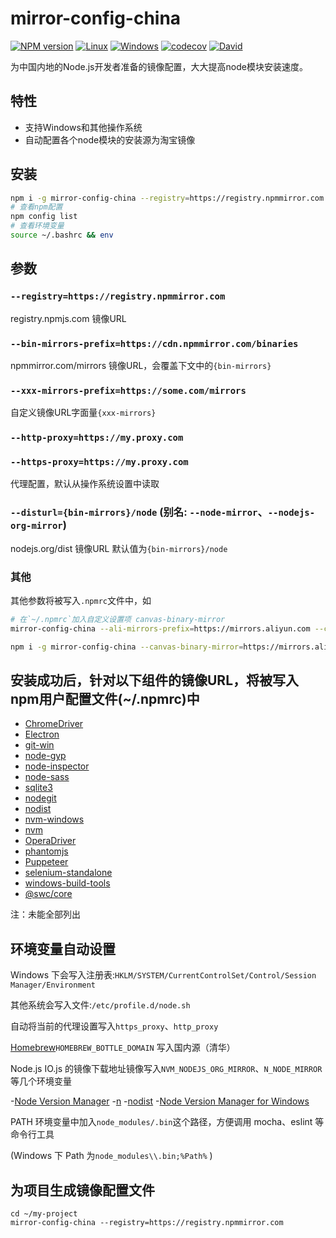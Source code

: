mirror-config-china
===========

[![NPM version](https://img.shields.io/npm/v/mirror-config-china)](https://www.npmjs.com/package/mirror-config-china)
[![Linux](https://img.shields.io/github/actions/workflow/status/gucong3000/mirror-config-china/node.yml?&label=Linux)](https://github.com/gucong3000/mirror-config-china/actions)
[![Windows](https://img.shields.io/github/actions/workflow/status/gucong3000/mirror-config-china/node_win.yml?&label=Windows)](https://github.com/gucong3000/mirror-config-china/actions)
[![codecov](https://img.shields.io/codecov/c/github/gucong3000/mirror-config-china.svg)](https://codecov.io/gh/gucong3000/mirror-config-china)
[![David](https://img.shields.io/david/gucong3000/mirror-config-china.svg)](https://david-dm.org/gucong3000/mirror-config-china)

为中国内地的Node.js开发者准备的镜像配置，大大提高node模块安装速度。

## 特性

- 支持Windows和其他操作系统
- 自动配置各个node模块的安装源为淘宝镜像

## 安装

```bash
npm i -g mirror-config-china --registry=https://registry.npmmirror.com
# 查看npm配置
npm config list
# 查看环境变量
source ~/.bashrc && env
```

## 参数

### `--registry=https://registry.npmmirror.com`
registry.npmjs.com 镜像URL

### `--bin-mirrors-prefix=https://cdn.npmmirror.com/binaries`
npmmirror.com/mirrors 镜像URL，会覆盖下文中的`{bin-mirrors}`

### `--xxx-mirrors-prefix=https://some.com/mirrors`
自定义镜像URL字面量`{xxx-mirrors}`

### `--http-proxy=https://my.proxy.com`
### `--https-proxy=https://my.proxy.com`
代理配置，默认从操作系统设置中读取

### `--disturl={bin-mirrors}/node` (别名: `--node-mirror`、`--nodejs-org-mirror`)
nodejs.org/dist 镜像URL 默认值为`{bin-mirrors}/node`

### 其他
其他参数将被写入`.npmrc`文件中，如

```bash
# 在`~/.npmrc`加入自定义设置项 canvas-binary-mirror
mirror-config-china --ali-mirrors-prefix=https://mirrors.aliyun.com --canvas-binary-mirror={ali-mirrors}/canvas-prebuilt

npm i -g mirror-config-china --canvas-binary-mirror=https://mirrors.aliyun.com/canvas-prebuilt
```

## 安装成功后，针对以下组件的镜像URL，将被写入npm用户配置文件(~/.npmrc)中

- [ChromeDriver](https://www.npmjs.com/package/chromedriver)
- [Electron](https://www.npmjs.com/package/electron)
- [git-win](https://www.npmjs.com/package/git-win)
- [node-gyp](https://www.npmjs.com/package/node-gyp)
- [node-inspector](https://www.npmjs.com/package/node-inspector)
- [node-sass](https://www.npmjs.com/package/node-sass)
- [sqlite3](https://www.npmjs.com/package/sqlite3)
- [nodegit](https://www.npmjs.com/package/nodegit)
- [nodist](https://github.com/marcelklehr/nodist)
- [nvm-windows](https://github.com/coreybutler/nvm-windows)
- [nvm](https://github.com/creationix/nvm)
- [OperaDriver](https://www.npmjs.com/package/operadriver)
- [phantomjs](https://www.npmjs.com/package/phantomjs)
- [Puppeteer](https://www.npmjs.com/package/puppeteer)
- [selenium-standalone](https://www.npmjs.com/package/selenium-standalone)
- [windows-build-tools](https://www.npmjs.com/package/windows-build-tools)
- [@swc/core](https://www.npmjs.com/package/@swc/core)

注：未能全部列出

## 环境变量自动设置

Windows 下会写入注册表:`HKLM/SYSTEM/CurrentControlSet/Control/Session Manager/Environment`

其他系统会写入文件:`/etc/profile.d/node.sh`

自动将当前的代理设置写入`https_proxy`、`http_proxy`

[Homebrew](https://brew.sh/index_zh-cn)`HOMEBREW_BOTTLE_DOMAIN` 写入国内源（清华）

Node.js IO.js 的镜像下载地址镜像写入`NVM_NODEJS_ORG_MIRROR`、`N_NODE_MIRROR` 等几个环境变量

-[Node Version Manager](https://github.com/creationix/nvm)
-[n](https://github.com/tj/n)
-[nodist](https://github.com/marcelklehr/nodist)
-[Node Version Manager for Windows](https://github.com/hakobera/nvmw)

PATH 环境变量中加入`node_modules/.bin`这个路径，方便调用 mocha、eslint 等命令行工具

 (Windows 下 Path 为`node_modules\\.bin;%Path%` )

## 为项目生成镜像配置文件

```
cd ~/my-project
mirror-config-china --registry=https://registry.npmmirror.com
```
